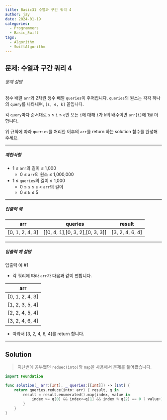 ```yaml
---
title: Basic31 수열과 구간 쿼리 4
author: jay
date: 2024-01-19
categories:
  - Programmers
  - Basic_Swift
tags:
  - Algorithm
  - SwiftAlgorithm
---
```

## 문제: 수열과 구간 쿼리 4

###### 문제 설명

정수 배열 `arr`와 2차원 정수 배열 `queries`이 주어집니다. `queries`의 원소는 각각 하나의 `query`를 나타내며, `[s, e, k]` 꼴입니다.

각 `query`마다 순서대로 `s` ≤ `i` ≤ `e`인 모든 `i`에 대해 `i`가 `k`의 배수이면 `arr[i]`에 1을 더합니다.

위 규칙에 따라 `queries`를 처리한 이후의 `arr`를 return 하는 solution 함수를 완성해 주세요.

---

##### 제한사항

- 1 ≤ `arr`의 길이 ≤ 1,000
    - 0 ≤ `arr`의 원소 ≤ 1,000,000
- 1 ≤ `queries`의 길이 ≤ 1,000
    - 0 ≤ `s` ≤ `e` < `arr`의 길이
    - 0 ≤ `k` ≤ 5

---

##### 입출력 예

|arr|queries|result|
|---|---|---|
|[0, 1, 2, 4, 3]|[[0, 4, 1],[0, 3, 2],[0, 3, 3]]|[3, 2, 4, 6, 4]|

---

##### 입출력 예 설명

입출력 예 #1

- 각 쿼리에 따라 `arr`가 다음과 같이 변합니다.

|arr|
|---|
|[0, 1, 2, 4, 3]|
|[1, 2, 3, 5, 4]|
|[2, 2, 4, 5, 4]|
|[3, 2, 4, 6, 4]|

- 따라서 [3, 2, 4, 6, 4]를 return 합니다.

---

## Solution

> 지난번에 공부했던 `reduec(into)`와 `map`을 사용해서 문제를 풀어봤습니다. 

```swift
import Foundation

func solution(_ arr:[Int], _ queries:[[Int]]) -> [Int] {
    return queries.reduce(into: arr) { result, q in
        result = result.enumerated().map{index, value in  
            index >= q[0] && index<=q[1] && index % q[2] == 0 ? value+1 : value
        }
    }
}
```